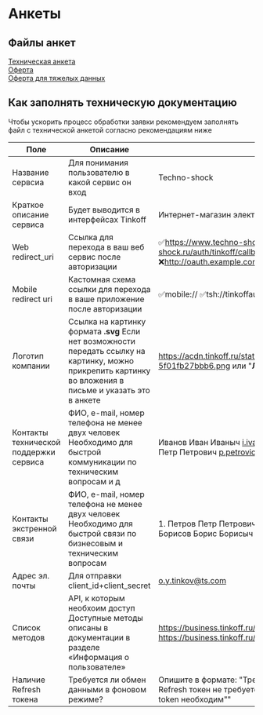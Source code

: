 # Анкеты

## Файлы анкет

[Техническая анкета](../ank.docx)  
[Оферта]()  
[Оферта для тяжелых данных]()

## Как заполнять техническую документацию

Чтобы ускорить процесс обработки заявки рекомендуем заполнять файл с технической анкетой согласно рекомендациям ниже


Поле | Описание | Пример |
 --- | --- | --- |
Название сервсиа | Для понимания пользователю в какой сервис он вход | Techno-shoсk | 
Краткое описание сервиса | Будет выводится в интерфейсах Tinkoff | Интернет-магазин электроники | 
Web redirect_uri | Ссылка для перехода в ваш веб сервис после авторизации  | ✅https://www.techno-shock.ru/auth/tinkoff/callback/  ❌https://www.techno-shock.ru/auth/tinkoff/callback/  ❌https://example.com/  ❌http://oauth.example.com:8080/path  ❌http://127.0.0.1:1234/path  |
Mobile redirect uri | Кастомная схема ссылки для перехода в ваше приложение после авторизации | ✅mobile://  ✅tsh://tinkoffauthorized  ❌https://... | 
Логотип компании | Ссылка на картинку формата **.svg**  Если нет возможности передать ссылку на картинку, можно прикрепить картинку во вложения в письме и указать это в анкете  | https://acdn.tinkoff.ru/static/documents/703d269e-ec01-4187-9544-5f01fb27bbb6.png  или  "**Логотип во вложениях к письму**"| 
Контакты технической поддержки сервиса | ФИО, e-mail, номер телефона не менее двух человек  Необходимо для быстрой коммуникации по техническим вопросам и д | Иванов Иван Иваныч i.ivanov@ts.com +7999999999 *Ведущий разработчик*  Петров Петр Петрович p.petrovics@ts.com +78888888888 *Менеджер проекта*  | 
Контакты экстренной связи | ФИО, e-mail, номер телефона не менее двух человек  Необходимо для быстрой связи по бизнесовым и техническим вопросам | 1. Петров Петр Петрович p.petrovics@tc.com +78888888888 *Менеджер проекта*  2. Борисов Борис Борисыч bb.br@ts.com +7977777777 *Директор* |
Адрес эл. почты | Для отправки client_id+client_secret | o.y.tinkov@ts.com |
Список методов | API, к которым необхоим доступ  Доступные методы описаны в документации в разделе «Информация о пользователе» | https://business.tinkoff.ru/openapi/docs#section/Poluchenie-uchyotnyh-dannyh  https://business.tinkoff.ru/openapi/docs#operation/getApiV1IndividualDocumentsPassport  |
Наличие Refresh токена | Требуется ли обмен данными в фоновом режиме? | Опишите в формате: "Требуется разовое получение пользовательских данных, Refresh токен не требуется"  **или**  "Планируем регулярное обновление данных, Refresh token необходим"" |
